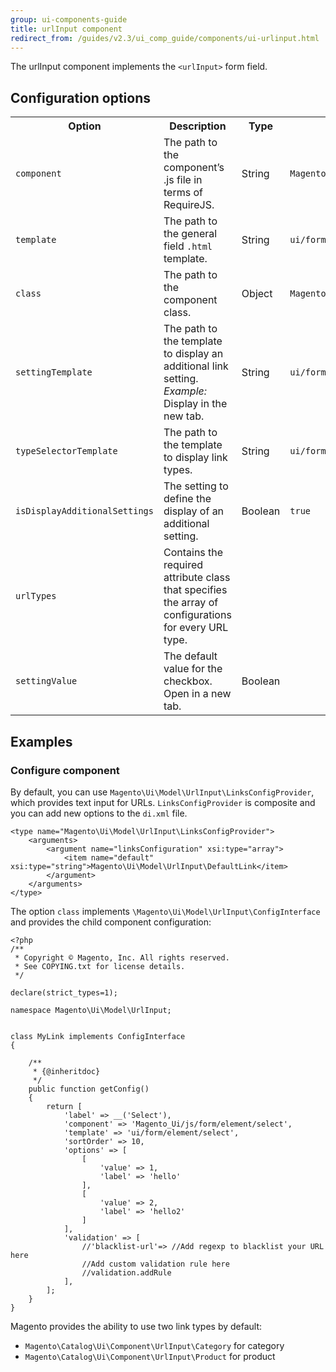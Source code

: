 ```yaml
---
group: ui-components-guide
title: urlInput component
redirect_from: /guides/v2.3/ui_comp_guide/components/ui-urlinput.html
---
```


The urlInput component implements the `<urlInput>` form field.

## Configuration options

<table>
  <tr>
    <th>
      Option
    </th>
    <th>
      Description
    </th>
    <th>
      Type
    </th>
    <th>
      Default
    </th>
  </tr>
  <tr>
    <td>
      <code>component</code>
    </td>
    <td>
      The path to the component’s .js file in terms of RequireJS.
    </td>
    <td>
      String
    </td>
    <td>
      <code>Magento_Ui/js/form/element/url-input</code>
    </td>
  </tr>
  <tr>
    <td>
      <code>template</code>
    </td>
    <td>
      The path to the general field <code>.html</code> template.
    </td>
    <td>
      String
    </td>
    <td>
      <code>ui/form/element/url-input</code>
    </td>
  </tr>
  <tr>
    <td>
      <code>class</code>
    </td>
    <td>
      The path to the component class.
    </td>
    <td>
      Object
    </td>
    <td>
      <code>Magento\Ui\Component\Form\Element\UrlInput</code>
    </td>
  </tr>
  <tr>
    <td>
      <code>settingTemplate</code>
    </td>
    <td>
      The path to the template to display an additional link setting. <em>Example:</em> Display in the new tab.
    </td>
    <td>
      String
    </td>
    <td>
      <code>ui/form/element/urlInput/setting</code>
    </td>
  </tr>
  <tr>
    <td>
      <code>typeSelectorTemplate</code>
    </td>
    <td>
      The path to the template to display link types.
    </td>
    <td>
      String
    </td>
    <td>
      <code>ui/form/element/urlInput/typeSelector</code>
    </td>
  </tr>
  <tr>
    <td>
      <code>isDisplayAdditionalSettings</code>
    </td>
    <td>
      The setting to define the display of an additional setting.
    </td>
    <td>
      Boolean
    </td>
    <td>
      <code>true</code>
    </td>
  </tr>
  <tr>
    <td>
      <code>urlTypes</code>
    </td>
    <td>
      Contains the required attribute class that specifies the array of configurations for every URL type.
    </td>
    <td>
    </td>
    <td>
    </td>
  </tr>
  <tr>
    <td>
      <code>settingValue</code>
    </td>
    <td>
      The default value for the checkbox. Open in a new tab.
    </td>
    <td>
      Boolean
    </td>
    <td>
    </td>
  </tr>
</table>

## Examples

### Configure component

By default, you can use `Magento\Ui\Model\UrlInput\LinksConfigProvider`, which provides text input for URLs. `LinksConfigProvider` is composite and you can add new options to the `di.xml` file.

```
<type name="Magento\Ui\Model\UrlInput\LinksConfigProvider">
    <arguments>
        <argument name="linksConfiguration" xsi:type="array">
            <item name="default" xsi:type="string">Magento\Ui\Model\UrlInput\DefaultLink</item>
        </argument>
    </arguments>
</type>
```

The option `class` implements `\Magento\Ui\Model\UrlInput\ConfigInterface` and provides the child component configuration:

```
<?php
/**
 * Copyright © Magento, Inc. All rights reserved.
 * See COPYING.txt for license details.
 */
 
declare(strict_types=1);
 
namespace Magento\Ui\Model\UrlInput;
 
 
class MyLink implements ConfigInterface
{
 
    /**
     * {@inheritdoc}
     */
    public function getConfig()
    {
        return [
            'label' => __('Select'),
            'component' => 'Magento_Ui/js/form/element/select',
            'template' => 'ui/form/element/select',
            'sortOrder' => 10,
            'options' => [
                [
                    'value' => 1,
                    'label' => 'hello'
                ],
                [
                    'value' => 2,
                    'label' => 'hello2'
                ]
            ],
            'validation' => [
                //'blacklist-url'=> //Add regexp to blacklist your URL here
                //Add custom validation rule here
                //validation.addRule
            ],
        ];
    }
}
```

Magento provides the ability to use two link types by default:

* `Magento\Catalog\Ui\Component\UrlInput\Category` for category
* `Magento\Catalog\Ui\Component\UrlInput\Product` for product

